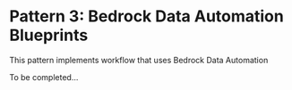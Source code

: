 # Pattern 3: Bedrock Data Automation Blueprints

This pattern implements workflow that uses Bedrock Data Automation

To be completed...